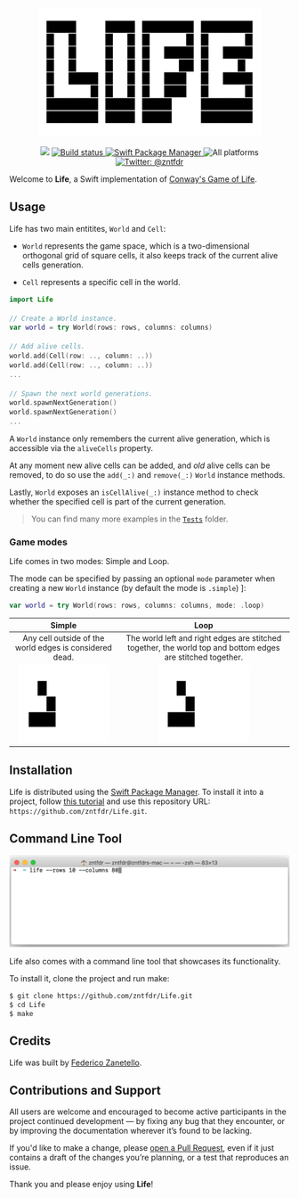 <p align="center">
    <img src=".assets/logo.gif" width="400" max-width="90%" alt="Life" />
</p>

<p align="center">
    <img src="https://img.shields.io/badge/swift-5.2-orange.svg" />
    <a href="https://github.com/zntfdr/Life/actions?query=workflow%3A%22Build+and+Test%22">
        <img src="https://img.shields.io/github/workflow/status/zntfdr/Life/Build and Test?label=CI&logo=GitHub" alt="Build status" />
    </a>
    <a href="https://swift.org/package-manager">
        <img src="https://img.shields.io/badge/swiftpm-compatible-brightgreen.svg?style=flat" alt="Swift Package Manager" />
    </a>
     <img src="https://img.shields.io/badge/platforms-*-brightgreen.svg?style=flat" alt="All platforms" />
    <a href="https://twitter.com/zntfdr">
        <img src="https://img.shields.io/badge/twitter-@zntfdr-blue.svg?style=flat" alt="Twitter: @zntfdr" />
    </a>
</p>

Welcome to **Life**, a Swift implementation of [Conway's Game of Life](https://en.wikipedia.org/wiki/Conway%27s_Game_of_Life).

## Usage

Life has two main entitites, `World` and `Cell`:

- `World` represents the game space, which is a two-dimensional orthogonal grid of square cells, it also keeps track of the current alive cells generation.

- `Cell` represents a specific cell in the world.

```swift
import Life

// Create a World instance.
var world = try World(rows: rows, columns: columns)

// Add alive cells.
world.add(Cell(row: .., column: ..))
world.add(Cell(row: .., column: ..))
...

// Spawn the next world generations.
world.spawnNextGeneration()
world.spawnNextGeneration()
...
```

A `World` instance only remembers the current alive generation, which is accessible via the `aliveCells` property.

At any moment new alive cells can be added, and _old_ alive cells can be removed, to do so use the `add(_:)` and `remove(_:)` `World` instance methods.

Lastly, `World` exposes an `isCellAlive(_:)` instance method to check whether the specified cell is part of the current generation.

> You can find many more examples in the [`Tests`](https://github.com/zntfdr/Life/tree/master/Tests/LifeTests) folder.

### Game modes

Life comes in two modes: Simple and Loop.  

The mode can be specified by passing an optional `mode` parameter when creating a new `World` instance (by default the mode is `.simple`) ]:

```swift
var world = try World(rows: rows, columns: columns, mode: .loop)
```

**Simple**|**Loop**
:-----:|:-----:|
Any cell outside of the world edges is considered dead. | The world left and right edges are stitched together, the world top and bottom edges are stitched together.|
![](.assets/simple.gif) | ![](.assets/loop.gif)|

## Installation

Life is distributed using the [Swift Package Manager](https://swift.org/package-manager). To install it into a project, follow [this tutorial](https://developer.apple.com/documentation/swift_packages/adding_package_dependencies_to_your_app) and use this repository URL: `https://github.com/zntfdr/Life.git`.

## Command Line Tool
<p align="center">
    <img src=".assets/cli-example.gif" width="650" max-width="70%" alt="life in action" />

Life also comes with a command line tool that showcases its functionality.

To install it, clone the project and run make:

```shell
$ git clone https://github.com/zntfdr/Life.git
$ cd Life
$ make
```

## Credits

Life was built by [Federico Zanetello](https://twitter.com/zntfdr).

## Contributions and Support

All users are welcome and encouraged to become active participants in the project continued development — by fixing any bug that they encounter, or by improving the documentation wherever it’s found to be lacking.

If you'd like to make a change, please [open a Pull Request](https://github.com/zntfdr/Life/pull/new), even if it just contains a draft of the changes you’re planning, or a test that reproduces an issue.

Thank you and please enjoy using **Life**!
